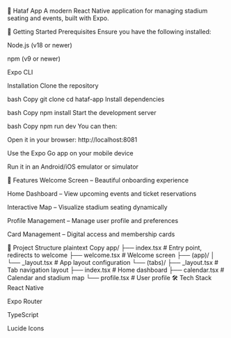 📱 Hataf App
A modern React Native application for managing stadium seating and events, built with Expo.

🚀 Getting Started
Prerequisites
Ensure you have the following installed:

Node.js (v18 or newer)

npm (v9 or newer)

Expo CLI

Installation
Clone the repository

bash
Copy
git clone <repository-url>
cd hataf-app
Install dependencies

bash
Copy
npm install
Start the development server

bash
Copy
npm run dev
You can then:

Open it in your browser: http://localhost:8081

Use the Expo Go app on your mobile device

Run it in an Android/iOS emulator or simulator

📱 Features
Welcome Screen – Beautiful onboarding experience

Home Dashboard – View upcoming events and ticket reservations

Interactive Map – Visualize stadium seating dynamically

Profile Management – Manage user profile and preferences

Card Management – Digital access and membership cards

📂 Project Structure
plaintext
Copy
app/
├── index.tsx              # Entry point, redirects to welcome
├── welcome.tsx            # Welcome screen
├── (app)/
│   └── _layout.tsx        # App layout configuration
└── (tabs)/
    ├── _layout.tsx        # Tab navigation layout
    ├── index.tsx          # Home dashboard
    ├── calendar.tsx       # Calendar and stadium map
    └── profile.tsx        # User profile
🛠 Tech Stack
React Native

Expo Router

TypeScript

Lucide Icons
